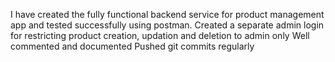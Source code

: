 I have created the fully functional backend service for product management app and tested successfully using postman.
Created a separate admin login for restricting product creation, updation and deletion to admin only
Well commented and documented 
Pushed git commits regularly
